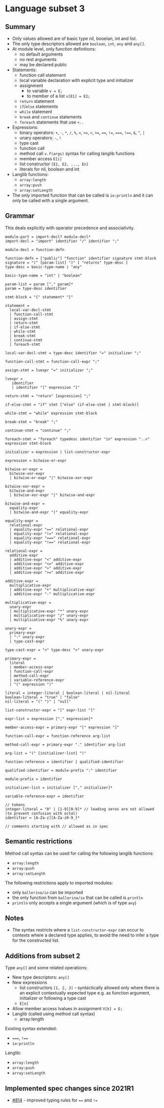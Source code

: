 # Language subset 3

## Summary

* Only values allowed are of basic type nil, booelan, int and list.
* The only type descriptors allowed are `boolean`, `int`, `any` and `any[]`.
* At module level, only function definitions:
   * no default arguments
   * no rest arguments
   * may be declared public
* Statements:
   * function call statement
   * local variable declaration with explicit type and initializer
   * assignment
      * to variable `v = E;`
      * to member of a list `v[E1] = E2;`
   * `return` statement
   * `if`/`else` statements
   * `while` statement
   * `break` and `continue` statements
   * `foreach` statements that use  `<..`
* Expressions:
   * binary operators: `+`, `-`, `*`, `/`, `%`, `<`, `<=`, `>`, `>=`, `==`, `!=`, `===`, `!==`, `&`, `^`, `|`
   * unary operators: `-`, `!`
   * type cast
   * function call
   * method call `v.f(args)` syntax for calling langlib functions
   * member access `E[i]`
   * list constructor `[E1, E2, ..., En]`
   * literals for nil, boolean and int
* Langlib functions:
  * `array:length`
  * `array:push`
  * `array:setLength`
* The only imported function that can be called is `io:println` and it can only be called with a single argument.

## Grammar

This deals explicitly with operator precedence and associativity.

```
module-part = import-decl? module-decl*
import-decl = "import" identifier "/" identifier ";"

module-decl = function-defn

function-defn = ["public"] "function" identifier signature stmt-block
signature = "(" [param-list] ")" [ "returns" type-desc ]
type-desc = basic-type-name | "any"

basic-type-name = "int" | "boolean"

param-list = param ["," param]*
param = type-desc identifier

stmt-block = "{" statement* "}"

statement =
  local-var-decl-stmt
  | function-call-stmt
  | assign-stmt
  | return-stmt
  | if-else-stmt
  | while-stmt
  | break-stmt
  | continue-stmt
  | foreach-stmt

local-var-decl-stmt = type-desc identifier "=" initializer ";"

function-call-stmt = function-call-expr ";"

assign-stmt = lvexpr "=" initializer ";"

lvexpr =
   identifier
   | identifier "[" expression "]"

return-stmt = "return" [expression] ";"

if-else-stmt = "if" stmt ["else" (if-else-stmt | stmt-block)]

while-stmt = "while" expression stmt-block

break-stmt = "break" ";"

continue-stmt = "continue" ";"

foreach-stmt = "foreach" typedesc identifier "in" expression "..<" expression stmt-block

initializer = expression | list-constructor-expr

expression = bitwise-or-expr

bitwise-or-expr =
  bitwise-xor-expr
  | bitwise-or-expr "|" bitwise-xor-expr

bitwise-xor-expr =
  bitwise-and-expr
  | bitwise-xor-expr "|" bitwise-and-expr

bitwise-and-expr =
  equality-expr
  | bitwise-and-expr "|" equality-expr

equality-expr =
  relational-expr
  | equality-expr "==" relational-expr
  | equality-expr "!=" relational-expr
  | equality-expr "===" relational-expr
  | equality-expr "!==" relational-expr

relational-expr =
  additive-expr
  | additive-expr "<" additive-expr
  | additive-expr "<=" additive-expr
  | additive-expr ">" additive-expr
  | additive-expr ">=" additive-expr

additive-expr =
  multiplicative-expr
  | additive-expr "+" multiplicative-expr
  | additive-expr "-" multiplicative-expr

multiplicative-expr =
  unary-expr
  | multiplicative-expr "*" unary-expr
  | multiplicative-expr "/" unary-expr
  | multiplicative-expr "%" unary-expr

unary-expr =
  primary-expr
  | "-" unary-expr
  | type-cast-expr

type-cast-expr = "<" type-desc ">" unary-expr

primary-expr =
  literal
  | member-access-expr
  | function-call-expr
  | method-call-expr
  | variable-reference-expr
  | "(" expression ")"

literal = integer-literal | boolean-literal | nil-literal
boolean-literal = "true" | "false"
nil-literal = "(" ")" | "null"

list-constructor-expr = "[" expr-list "]"

expr-list = expression ["," expression]*

member-access-expr = primary-expr "[" expression "]"

function-call-expr = function-reference arg-list

method-call-expr = primary-expr "." identifier arg-list

arg-list = "(" [initializer-list] ")"

function-reference = identifier | qualified-identifier

qualified-identifier = module-prefix ":" identifier

module-prefix = identifier

initializer-list = initializer ["," initializer]*

variable-reference-expr = identifier

// tokens
integer-literal = "0" | [1-9][0-9]* // leading zeros are not allowed (to prevent confusion with octal)
identifier = [A-Za-z][A-Za-z0-9_]*

// comments starting with // allowed as in spec
```

## Semantic restrictions

Method call syntax can be used for calling the following langlib functions:

* `array:length`
* `array:push`
* `array:setLength`

The following restrictions apply to imported modules:

* only `ballerina/io` can be imported
* the only function from `ballerina/io` that can be called is `println`
* `println` only accepts a single argument (which is of type `any`)


## Notes

* The syntax restricts where a `list-constructor-expr` can occur to contexts where a declared type applies, to avoid the need to infer a type for the constructed list.

## Additions from subset 2

Type `any[]` and some related operations:

* New type descriptors: `any[]`
* New expressions
   * list constructors `[1, 2, 3]` - syntactically allowed only where there is an explicit contextually expected type e.g. as function argument, initializer or following a type cast
   * `E[n]`
 * Allow member access lvalues in assignment `V[k] = E;`
 * Langlib (called using method call syntax)
    * array:length

Existing syntax extended:
* `===`, `!==`
* `io:println`

Langlib:
* `array:length`
* `array:push`
* `array:setLength`

## Implemented spec changes since 2021R1

* [#814](https://github.com/ballerina-platform/ballerina-spec/issues/814) - improved typing rules for `==` and `!=`
